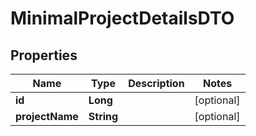 
# MinimalProjectDetailsDTO

## Properties
Name | Type | Description | Notes
------------ | ------------- | ------------- | -------------
**id** | **Long** |  |  [optional]
**projectName** | **String** |  |  [optional]



